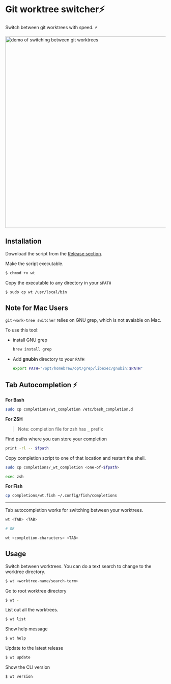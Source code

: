 # Git worktree switcher:zap:
Switch between git worktrees with speed. :zap:

<img src = "https://i.imgur.com/nPdneDT.gif" width="600" alt="demo of switching between git worktrees" />

## Installation
Download the script from the [Release section](https://github.com/yankeexe/git-worktree-switcher/releases).

Make the script executable.

```bash
$ chmod +x wt
```

Copy the executable to any directory in your `$PATH`

```bash
$ sudo cp wt /usr/local/bin
```

## Note for Mac Users
`git-work-tree switcher` relies on GNU grep, which is not avaiable on Mac.

To use this tool:
- install GNU grep
   ```sh
   brew install grep
   ```
- Add **gnubin** directory to your `PATH`
    ```sh
    export PATH="/opt/homebrew/opt/grep/libexec/gnubin:$PATH"
    ```

## Tab Autocompletion :zap:

**For Bash**
```bash
sudo cp completions/wt_completion /etc/bash_completion.d
```

**For ZSH**
> Note: completion file for zsh has `_` prefix


Find paths where you can store your completion
```bash
print -rl -- $fpath
```

Copy completion script to one of that location and restart the shell.

```bash
sudo cp completions/_wt_completion <one-of-$fpath>

exec zsh
```

**For Fish**
```bash
cp completions/wt.fish ~/.config/fish/completions
```
---
Tab autocompletion works for switching between your worktrees.
```bash
wt <TAB> <TAB>

# OR

wt <completion-characters> <TAB>
```

## Usage
Switch between worktrees.
You can do a text search to change to the worktree directory.

```bash
$ wt <worktree-name/search-term>
```

Go to root worktree directory

```bash
$ wt -
```

List out all the worktrees.

```bash
$ wt list
```

Show help message

```bash
$ wt help
```

Update to the latest release

```bash
$ wt update
```

Show the CLI version

```bash
$ wt version
```
